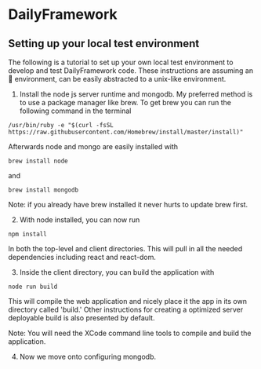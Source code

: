 # DailyFramework

## Setting up your local test environment

The following is a tutorial to set up your own local test environment to
develop and test DailyFramework code. These instructions are assuming an
 environment, can be easily abstracted to a unix-like environment.

1. Install the node js server runtime and mongodb. My preferred method is to
use a package manager like brew. To get brew you can run the following command
in the terminal
```
/usr/bin/ruby -e "$(curl -fsSL https://raw.githubusercontent.com/Homebrew/install/master/install)"
```
Afterwards node and mongo are easily installed with
```
brew install node
```
and
```
brew install mongodb
```
Note: if you already have brew installed it never hurts to update brew first.

2. With node installed, you can now run
```
npm install
```
In both the top-level and client directories. This will pull in all the needed
dependencies including react and react-dom.

3. Inside the client directory, you can build the application with
```
node run build
```
This will compile the web application and nicely place it the app in its own
directory called 'build.' Other instructions for creating a optimized server
deployable build is also presented by default.

Note: You will need the XCode command line tools to compile and build the
application.

4. Now we move onto configuring mongodb.



